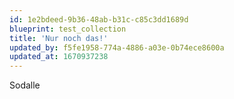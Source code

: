 ```yaml
---
id: 1e2bdeed-9b36-48ab-b31c-c85c3dd1689d
blueprint: test_collection
title: 'Nur noch das!'
updated_by: f5fe1958-774a-4886-a03e-0b74ece8600a
updated_at: 1670937238
---
```

Sodalle